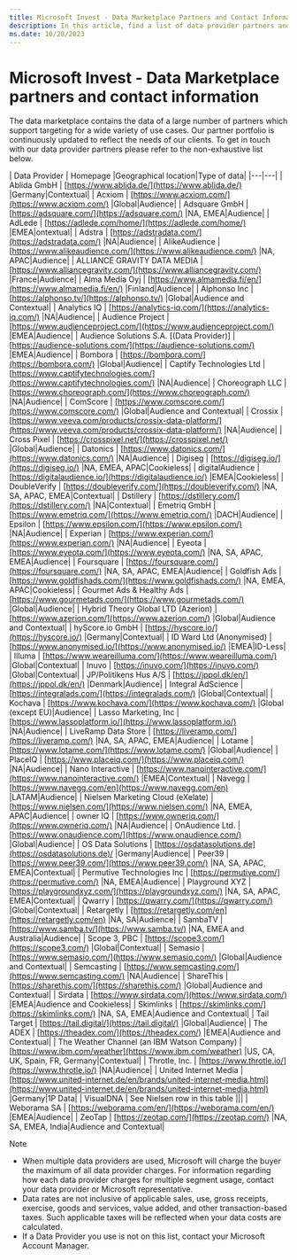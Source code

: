 ```yaml
---
title: Microsoft Invest - Data Marketplace Partners and Contact Information
description: In this article, find a list of data provider partners and links to their home pages.
ms.date: 10/28/2023
---
```


# Microsoft Invest - Data Marketplace partners and contact information

The data marketplace contains the data of a large number of partners which support targeting for a wide variety of use cases. Our partner portfolio is continuously updated to reflect the needs of our clients. To get in touch with our data provider partners please refer to the non-exhaustive list below.

| Data Provider | Homepage |Geographical location|Type of data|
|---|---|
| Ablida GmbH | [https://www.ablida.de/](https://www.ablida.de/) |Germany|Contextual|
| Acxiom | [https://www.acxiom.com/](https://www.acxiom.com/) |Global|Audience|
| Adsquare GmbH | [https://adsquare.com/](https://adsquare.com/) |NA, EMEA|Audience|
| AdLede | [https://adlede.com/home/](https://adlede.com/home/) |EMEA|ontextual|
| Adstra | [https://adstradata.com/](https://adstradata.com/) |NA|Audience|
| AlikeAudience | [https://www.alikeaudience.com/](https://www.alikeaudience.com/) |NA, APAC|Audience|
| ALLIANCE GRAVITY DATA MEDIA | [https://www.alliancegravity.com/](https://www.alliancegravity.com/) |France|Audience|
| Alma Media Oyj | [https://www.almamedia.fi/en/](https://www.almamedia.fi/en/) |Finland|Audience|
| Alphonso Inc | [https://alphonso.tv/](https://alphonso.tv/) |Global|Audience and Contextual|
| Analytics IQ | [https://analytics-iq.com/](https://analytics-iq.com/) |NA|Audience|
| Audience Project | [https://www.audienceproject.com/](https://www.audienceproject.com/) |EMEA|Audience|
| Audience Solutions S.A. [(Data Provider)] | [https://audience-solutions.com/](https://audience-solutions.com/) |EMEA|Audience|
| Bombora | [https://bombora.com/](https://bombora.com/) |Global|Audience|
| Captify Technologies Ltd | [https://www.captifytechnologies.com/](https://www.captifytechnologies.com/) |NA|Audience|
| Choreograph LLC | [https://www.choreograph.com/](https://www.choreograph.com/) |NA|Audience|
| ComScore | [https://www.comscore.com/](https://www.comscore.com/) |Global|Audience and Contextual|
| Crossix | [https://www.veeva.com/products/crossix-data-platform/](https://www.veeva.com/products/crossix-data-platform/) |NA|Audience|
| Cross Pixel | [https://crosspixel.net/](https://crosspixel.net/) |Global|Audience|
| Datonics | [https://www.datonics.com/](https://www.datonics.com/) |NA|Audience|
| Digiseg | [https://digiseg.io/](https://digiseg.io/) |NA, EMEA, APAC|Cookieless|
| digitalAudience | [https://digitalaudience.io/](https://digitalaudience.io/) |EMEA|Cookieless|
| DoubleVerify | [https://doubleverify.com/](https://doubleverify.com/) |NA, SA, APAC, EMEA|Contextual|
| Dstillery | [https://dstillery.com/](https://dstillery.com/) |NA|Contextual|
| Emetriq GmbH | [https://www.emetriq.com/](https://www.emetriq.com/) |DACH|Audience|
| Epsilon | [https://www.epsilon.com/](https://www.epsilon.com/) |NA|Audience|
| Experian | [https://www.experian.com/](https://www.experian.com/) |NA|Audience|
| Eyeota | [https://www.eyeota.com/](https://www.eyeota.com/) |NA, SA, APAC, EMEA|Audience|
| Foursquare | [https://foursquare.com/](https://foursquare.com/) |NA, SA, APAC, EMEA|Audience|
| Goldfish Ads | [https://www.goldfishads.com/](https://www.goldfishads.com/) |NA, EMEA, APAC|Cookieless|
| Gourmet Ads & Healthy Ads | [https://www.gourmetads.com/](https://www.gourmetads.com/) |Global|Audience|
| Hybrid Theory Global LTD (Azerion) | [https://www.azerion.com/](https://www.azerion.com/) |Global|Audience and Contextual|
| hyScore.io GmbH | [https://hyscore.io/](https://hyscore.io/) |Germany|Contextual|
| ID Ward Ltd (Anonymised) | [https://www.anonymised.io/](https://www.anonymised.io/) |EMEA|ID-Less|
| Illuma | [https://www.weareilluma.com/](https://www.weareilluma.com/) |Global|Contextual|
| Inuvo | [https://inuvo.com/](https://inuvo.com/) |Global|Contextual|
| JP/Politikens Hus A/S | [https://jppol.dk/en/](https://jppol.dk/en/) |Denmark|Audience|
| Integral AdScience | [https://integralads.com/](https://integralads.com/) |Global|Contextual|
| Kochava | [https://www.kochava.com/](https://www.kochava.com/) |Global (except EU)|Audience|
| Lasso Marketing, Inc | [https://www.lassoplatform.io/](https://www.lassoplatform.io/) |NA|Audience|
| LiveRamp Data Store | [https://liveramp.com/](https://liveramp.com/) |NA, SA, APAC, EMEA|Audience|
| Lotame | [https://www.lotame.com/](https://www.lotame.com/) |Global|Audience|
| PlaceIQ | [https://www.placeiq.com/](https://www.placeiq.com/) |NA|Audience|
| Nano Interactive | [https://www.nanointeractive.com/](https://www.nanointeractive.com/) |EMEA|Contextual|
| Navegg | [https://www.navegg.com/en](https://www.navegg.com/en) |LATAM|Audience|
| Nielsen Marketing Cloud (eXelate) | [https://www.nielsen.com/](https://www.nielsen.com/) |NA, EMEA, APAC|Audience|
| owner IQ | [https://www.owneriq.com/](https://www.owneriq.com/) |NA|Audience|
| OnAudience Ltd. | [https://www.onaudience.com/](https://www.onaudience.com/) |Global|Audience|
| OS Data Solutions | [https://osdatasolutions.de](https://osdatasolutions.de)/ |Germany|Audience|
| Peer39 | [https://www.peer39.com/](https://www.peer39.com/) |NA, SA, APAC, EMEA|Contextual|
| Permutive Technologies Inc | [https://permutive.com/](https://permutive.com/) |NA, EMEA|Audience|
| Playground XYZ | [https://playgroundxyz.com/](https://playgroundxyz.com/) |NA, SA, APAC, EMEA|Contextual|
| Qwarry | [https://qwarry.com/](https://qwarry.com/) |Global|Contextual|
| Retargetly | [https://retargetly.com/en](https://retargetly.com/en) |NA, SA|Audience|
| SambaTV | [https://www.samba.tv/](https://www.samba.tv/) |NA, EMEA and Australia|Audience|
| Scope 3, PBC | [https://scope3.com/](https://scope3.com/) |Global|Contextual|
| Semasio | [https://www.semasio.com/](https://www.semasio.com/) |Global|Audience and Contextual|
| Semcasting | [https://www.semcasting.com/](https://www.semcasting.com/) |NA|Audience|
| ShareThis | [https://sharethis.com/](https://sharethis.com/) |Global|Audience and Contextual|
| Sirdata | [https://www.sirdata.com/](https://www.sirdata.com/) |EMEA|Audience and Cookieless|
| Skimlinks | [https://skimlinks.com/](https://skimlinks.com/) |NA, SA, EMEA|Audience and Contextual|
| Tail Target | [https://tail.digital/](https://tail.digital/) |Global|Audience|
| The ADEX | [https://theadex.com/](https://theadex.com/) |EMEA|Audience and Contextual|
| The Weather Channel (an IBM Watson Company) | [https://www.ibm.com/weather](https://www.ibm.com/weather) |US, CA, UK, Spain, FR, Germany|Contextual|
| Throtle, Inc. | [https://www.throtle.io/](https://www.throtle.io/) |NA|Audience|
| United Internet Media | [https://www.united-internet.de/en/brands/united-internet-media.html](https://www.united-internet.de/en/brands/united-internet-media.html) |Germany|1P Data|
| VisualDNA | See Nielsen row in this table |||
| Weborama SA | [https://weborama.com/en/](https://weborama.com/en/) |EMEA|Audience|
| ZeoTap | [https://zeotap.com/](https://zeotap.com/) |NA, SA, EMEA, India|Audience and Contextual|

> [!NOTE]
>
> - When multiple data providers are used, Microsoft will charge the buyer the maximum of all data provider charges. For information regarding how each data provider charges for multiple segment usage, contact your data provider or Microsoft representative.
> - Data rates are not inclusive of applicable sales, use, gross receipts, exercise, goods and services, value added, and other transaction-based taxes. Such applicable taxes will be reflected when your data costs are calculated.
> - If a Data Provider you use is not on this list, contact your Microsoft Account Manager.
